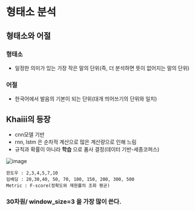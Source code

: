 # 형태소 분석
## 형태소와 어절
### 형태소
- 일정한 의미가 있는 가장 작은 말의 단위(즉, 더 분석하면 뜻이 없어지는 말의 단위)

### 어절
- 한국어에서 발음의 기본이 되는 단위(대개 띄어쓰기의 단위와 일치)

## Khaiii의 등장
- cnn모델 기반
- rnn, lstm 은 순차적 계산으로 많은 계산량으로 인해 느림
- 규칙과 확률이 아니라 **학습** 으로 품사 결정(데이터 기반-세종코퍼스)

![image](https://user-images.githubusercontent.com/63282303/92452018-78daa580-f1f8-11ea-8445-cb54bdae55da.png)

```
윈도우 : 2,3,4,5,7,10
임베딩 : 20,30,40, 50, 70, 100, 150, 200, 300, 500
Metric : F-score(정확도와 재현률의 조화 평균)
```
### 30차원/ window_size=3 을 가장 많이 쓴다.
